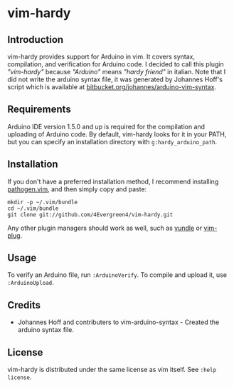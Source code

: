 vim-hardy
=========

Introduction
------------

vim-hardy provides support for Arduino in vim.  It covers syntax, compilation,
and verification for Arduino code.  I decided to call this plugin _"vim-hardy"_
because _"Arduino"_ means _"hardy friend"_ in italian. Note that I did not
write the arduino syntax file, it was generated by Johannes Hoff's script which
is available at [bitbucket.org/johannes/arduino-vim-syntax](http://bitbucket.org/johannes/arduino-vim-syntax).

Requirements
------------

Arduino IDE version 1.5.0 and up is required for the compilation and uploading
of Arduino code.  By default, vim-hardy looks for it in your PATH, but you can
specify an installation directory with `g:hardy_arduino_path`.

Installation
------------

If you don't have a preferred installation method, I recommend installing
[pathogen.vim](https://github.com/tpope/vim-pathogen), and then simply copy
and paste:

    mkdir -p ~/.vim/bundle
    cd ~/.vim/bundle
    git clone git://github.com/4Evergreen4/vim-hardy.git

Any other plugin managers should work as well, such as [vundle](https://github.com/gmarik/Vundle.vim)
or [vim-plug](https://github.com/junegunn/vim-plug).

Usage
-----

To verify an Arduino file, run `:ArduinoVerify`.  To compile and upload it, use
`:ArduinoUpload`.

Credits
-------

* Johannes Hoff and contributers to vim-arduino-syntax - Created the arduino syntax file.

License
-------

vim-hardy is distributed under the same license as vim itself.  See `:help license`.

